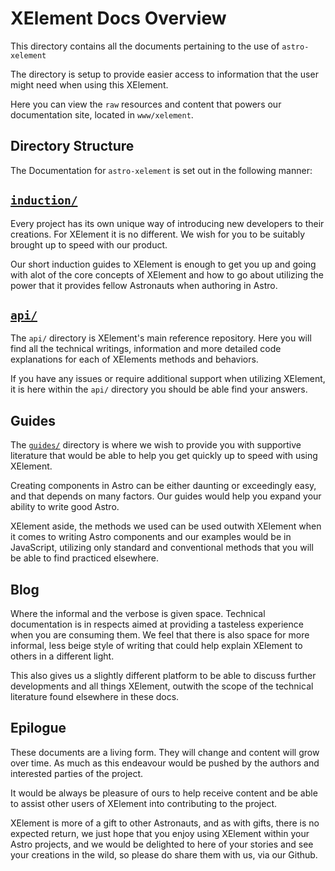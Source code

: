 # XElement Docs Overview

This directory contains all the documents pertaining to the use of `astro-xelement`

The directory is setup to provide easier access to information that the user might need when using this XElement.

Here you can view the `raw` resources and content that powers our documentation site, located in `www/xelement`.

## Directory Structure

The Documentation for `astro-xelement` is set out in the following manner:

## [`induction/`](/induction/)

Every project has its own unique way of introducing new developers to their creations. For XElement it is no different. We wish for you to be suitably brought up to speed with our product.

Our short induction guides to XElement is enough to get you up and going with alot of the core concepts of XElement and how to go about utilizing the power that it provides fellow Astronauts when authoring in Astro.

## [`api/`](/api/)

The `api/` directory is XElement's main reference repository. Here you will find all the technical writings, information and more detailed code explanations for each of XElements methods and behaviors.

If you have any issues or require additional support when utilizing XElement, it is here within the `api/` directory you should be able find your answers.

## Guides

The [`guides/`](/guides/) directory is where we wish to provide you with supportive literature that would be able to help you get quickly up to speed with using XElement.

Creating components in Astro can be either daunting or exceedingly easy, and that depends on many factors. Our guides would help you expand your ability to write good Astro.

XElement aside, the methods we used can be used outwith XElement when it comes to writing Astro components and our examples would be in JavaScript, utilizing only standard and conventional methods that you will be able to find practiced elsewhere.

## Blog

Where the informal and the verbose is given space. Technical documentation is in respects aimed at providing a tasteless experience when you are consuming them. We feel that there is also space for more informal, less beige style of writing that could help explain XElement to others in a different light.

This also gives us a slightly different platform to be able to discuss further developments and all things XElement, outwith the scope of the technical literature found elsewhere in these docs.

## Epilogue

These documents are a living form. They will change and content will grow over time. As much as this endeavour would be pushed by the authors and interested parties of the project.

It would be always be pleasure of ours to help receive content and be able to assist other users of XElement into contributing to the project.

XElement is more of a gift to other Astronauts, and as with gifts, there is no expected return, we just hope that you enjoy using XElement within your Astro projects, and we would be delighted to here of your stories and see your creations in the wild, so please do share them with us, via our Github.
